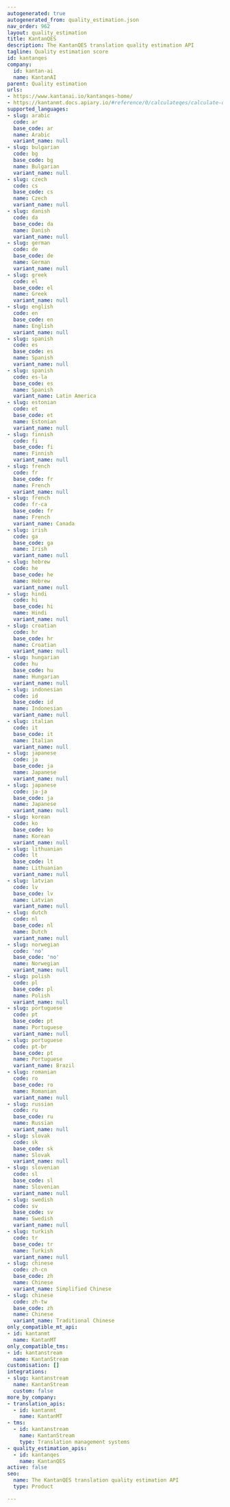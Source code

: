 ```yaml
---
autogenerated: true
autogenerated_from: quality_estimation.json
nav_order: 962
layout: quality_estimation
title: KantanQES
description: The KantanQES translation quality estimation API
tagline: Quality estimation score
id: kantanqes
company:
  id: kantan-ai
  name: KantanAI
parent: Quality estimation
urls:
- https://www.kantanai.io/kantanqes-home/
- https://kantanmt.docs.apiary.io/#reference/0/calculateqes/calculate-qes
supported_languages:
- slug: arabic
  code: ar
  base_code: ar
  name: Arabic
  variant_name: null
- slug: bulgarian
  code: bg
  base_code: bg
  name: Bulgarian
  variant_name: null
- slug: czech
  code: cs
  base_code: cs
  name: Czech
  variant_name: null
- slug: danish
  code: da
  base_code: da
  name: Danish
  variant_name: null
- slug: german
  code: de
  base_code: de
  name: German
  variant_name: null
- slug: greek
  code: el
  base_code: el
  name: Greek
  variant_name: null
- slug: english
  code: en
  base_code: en
  name: English
  variant_name: null
- slug: spanish
  code: es
  base_code: es
  name: Spanish
  variant_name: null
- slug: spanish
  code: es-la
  base_code: es
  name: Spanish
  variant_name: Latin America
- slug: estonian
  code: et
  base_code: et
  name: Estonian
  variant_name: null
- slug: finnish
  code: fi
  base_code: fi
  name: Finnish
  variant_name: null
- slug: french
  code: fr
  base_code: fr
  name: French
  variant_name: null
- slug: french
  code: fr-ca
  base_code: fr
  name: French
  variant_name: Canada
- slug: irish
  code: ga
  base_code: ga
  name: Irish
  variant_name: null
- slug: hebrew
  code: he
  base_code: he
  name: Hebrew
  variant_name: null
- slug: hindi
  code: hi
  base_code: hi
  name: Hindi
  variant_name: null
- slug: croatian
  code: hr
  base_code: hr
  name: Croatian
  variant_name: null
- slug: hungarian
  code: hu
  base_code: hu
  name: Hungarian
  variant_name: null
- slug: indonesian
  code: id
  base_code: id
  name: Indonesian
  variant_name: null
- slug: italian
  code: it
  base_code: it
  name: Italian
  variant_name: null
- slug: japanese
  code: ja
  base_code: ja
  name: Japanese
  variant_name: null
- slug: japanese
  code: ja-ja
  base_code: ja
  name: Japanese
  variant_name: null
- slug: korean
  code: ko
  base_code: ko
  name: Korean
  variant_name: null
- slug: lithuanian
  code: lt
  base_code: lt
  name: Lithuanian
  variant_name: null
- slug: latvian
  code: lv
  base_code: lv
  name: Latvian
  variant_name: null
- slug: dutch
  code: nl
  base_code: nl
  name: Dutch
  variant_name: null
- slug: norwegian
  code: 'no'
  base_code: 'no'
  name: Norwegian
  variant_name: null
- slug: polish
  code: pl
  base_code: pl
  name: Polish
  variant_name: null
- slug: portuguese
  code: pt
  base_code: pt
  name: Portuguese
  variant_name: null
- slug: portuguese
  code: pt-br
  base_code: pt
  name: Portuguese
  variant_name: Brazil
- slug: romanian
  code: ro
  base_code: ro
  name: Romanian
  variant_name: null
- slug: russian
  code: ru
  base_code: ru
  name: Russian
  variant_name: null
- slug: slovak
  code: sk
  base_code: sk
  name: Slovak
  variant_name: null
- slug: slovenian
  code: sl
  base_code: sl
  name: Slovenian
  variant_name: null
- slug: swedish
  code: sv
  base_code: sv
  name: Swedish
  variant_name: null
- slug: turkish
  code: tr
  base_code: tr
  name: Turkish
  variant_name: null
- slug: chinese
  code: zh-cn
  base_code: zh
  name: Chinese
  variant_name: Simplified Chinese
- slug: chinese
  code: zh-tw
  base_code: zh
  name: Chinese
  variant_name: Traditional Chinese
only_compatible_mt_api:
- id: kantanmt
  name: KantanMT
only_compatible_tms:
- id: kantanstream
  name: KantanStream
customisation: []
integrations:
- slug: kantanstream
  name: KantanStream
  custom: false
more_by_company:
- translation_apis:
  - id: kantanmt
    name: KantanMT
- tms:
  - id: kantanstream
    name: KantanStream
    type: Translation management systems
- quality_estimation_apis:
  - id: kantanqes
    name: KantanQES
active: false
seo:
  name: The KantanQES translation quality estimation API
  type: Product

---
```


